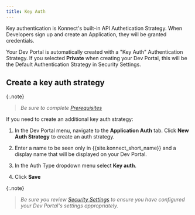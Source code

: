 ```yaml
---
title: Key Auth
---
```


Key authentication is Konnect's built-in API Authetication Strategy. When Developers sign up and create an Application, they will be granted credentials. 

Your Dev Portal is automatically created with a "Key Auth" Authentication Strategy. If you selected **Private** when creating your Dev Portal, this will be the Default Authentication Strategy in Security Settings.

## Create a key auth strategy

{:.note}
> *Be sure to complete [Prerequisites](/dev-portal/auth-strategies#prerequisites)*

If you need to create an additional key auth strategy:

1. In the Dev Portal menu, navigate to the **Application Auth** tab. Click **New Auth Strategy** to create an auth strategy. 

2. Enter a name to be seen only in {{site.konnect_short_name}} and a display name that will be displayed on your Dev Portal.

3. In the Auth Type dropdown menu select **Key auth**.

4. Click **Save**



{:.note}
> *Be sure you review [Security Settings](/dev-portal/portals/settings/security) to ensure you have configured your Dev Portal's settings appropriately.*

